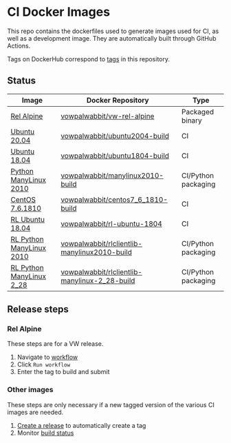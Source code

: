 # CI Docker Images

This repo contains the dockerfiles used to generate images used for CI, as well as a development image. They are automatically built through GitHub Actions.

Tags on DockerHub correspond to [tags](https://github.com/VowpalWabbit/docker-images/tags) in this repository.

## Status

| Image | Docker Repository | Type |
|---|---|---|
| [Rel Alpine](./vowpal_wabbit/vw-rel-alpine.Dockerfile) | [vowpalwabbit/vw-rel-alpine](https://hub.docker.com/r/vowpalwabbit/vw-rel-alpine) |  Packaged binary |
| [Ubuntu 20.04](./vowpal_wabbit/ubuntu2004-build.Dockerfile) | [vowpalwabbit/ubuntu2004-build](https://hub.docker.com/r/vowpalwabbit/ubuntu2004-build) |  CI |
| [Ubuntu 18.04](./vowpal_wabbit/ubuntu1804-build.Dockerfile) | [vowpalwabbit/ubuntu1804-build](https://hub.docker.com/r/vowpalwabbit/ubuntu1804-build) |  CI |
| [Python ManyLinux 2010](./vowpal_wabbit/manylinux-2010/manylinux2010-build.Dockerfile) | [vowpalwabbit/manylinux2010-build](https://hub.docker.com/r/vowpalwabbit/manylinux2010-build) |  CI/Python packaging |
| [CentOS 7.6.1810](./vowpal_wabbit/centos7_6_1810-build.Dockerfile) | [vowpalwabbit/centos7_6_1810-build](https://hub.docker.com/r/vowpalwabbit/centos7_6_1810-build)  |  CI |
| [RL Ubuntu 18.04](./reinforcement_learning/ubuntu1804-build.Dockerfile) | [vowpalwabbit/rl-ubuntu-1804](https://hub.docker.com/r/vowpalwabbit/rl-ubuntu-1804)  |  CI |
| [RL Python ManyLinux 2010](./reinforcement_learning/manylinux-2010/rlclientlib-manylinux2010-build.Dockerfile) | [vowpalwabbit/rlclientlib-manylinux2010-build](https://hub.docker.com/r/vowpalwabbit/rlclientlib-manylinux2010-build)  |  CI/Python packaging |
| [RL Python ManyLinux 2_28](./reinforcement_learning/manylinux-2_28/rlclientlib-manylinux-2_28-build.Dockerfile) | [vowpalwabbit/rlclientlib-manylinux-2_28-build](https://hub.docker.com/r/vowpalwabbit/rlclientlib-manylinux-2_28-build)  |  CI/Python packaging |

## Release steps

### Rel Alpine

These steps are for a VW release.

1. Navigate to [workflow](https://github.com/VowpalWabbit/docker-images/actions/workflows/build_deploy_release.yml)
2. Click `Run workflow`
3. Enter the tag to build and submit

### Other images

These steps are only necessary if a new tagged version of the various CI images are needed.

1. [Create a release](https://github.com/VowpalWabbit/docker-images/releases/new) to automatically create a tag
2. Monitor [build status](https://github.com/VowpalWabbit/docker-images/actions/workflows/build_deploy_latest.yml)
